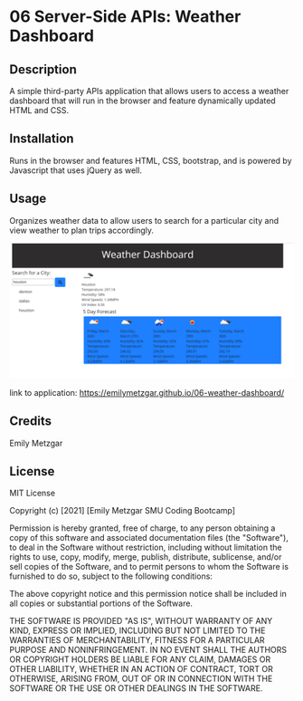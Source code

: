 # 06 Server-Side APIs: Weather Dashboard

## Description
A simple third-party APIs application that allows users to access a weather dashboard that will run in the browser and feature dynamically updated HTML and CSS.

## Installation

Runs in the browser and features HTML, CSS, bootstrap, and is powered by Javascript that uses jQuery as well. 

## Usage

Organizes weather data to allow users to search for a particular city and view weather to plan trips accordingly. 

![A screenshot of the application](./assets/images/screenshot.PNG)

link to application: https://emilymetzgar.github.io/06-weather-dashboard/

## Credits

Emily Metzgar

## License

MIT License

Copyright (c) [2021] [Emily Metzgar SMU Coding Bootcamp]

Permission is hereby granted, free of charge, to any person obtaining a copy
of this software and associated documentation files (the "Software"), to deal
in the Software without restriction, including without limitation the rights
to use, copy, modify, merge, publish, distribute, sublicense, and/or sell
copies of the Software, and to permit persons to whom the Software is
furnished to do so, subject to the following conditions:

The above copyright notice and this permission notice shall be included in all
copies or substantial portions of the Software.

THE SOFTWARE IS PROVIDED "AS IS", WITHOUT WARRANTY OF ANY KIND, EXPRESS OR
IMPLIED, INCLUDING BUT NOT LIMITED TO THE WARRANTIES OF MERCHANTABILITY,
FITNESS FOR A PARTICULAR PURPOSE AND NONINFRINGEMENT. IN NO EVENT SHALL THE
AUTHORS OR COPYRIGHT HOLDERS BE LIABLE FOR ANY CLAIM, DAMAGES OR OTHER
LIABILITY, WHETHER IN AN ACTION OF CONTRACT, TORT OR OTHERWISE, ARISING FROM,
OUT OF OR IN CONNECTION WITH THE SOFTWARE OR THE USE OR OTHER DEALINGS IN THE
SOFTWARE.
